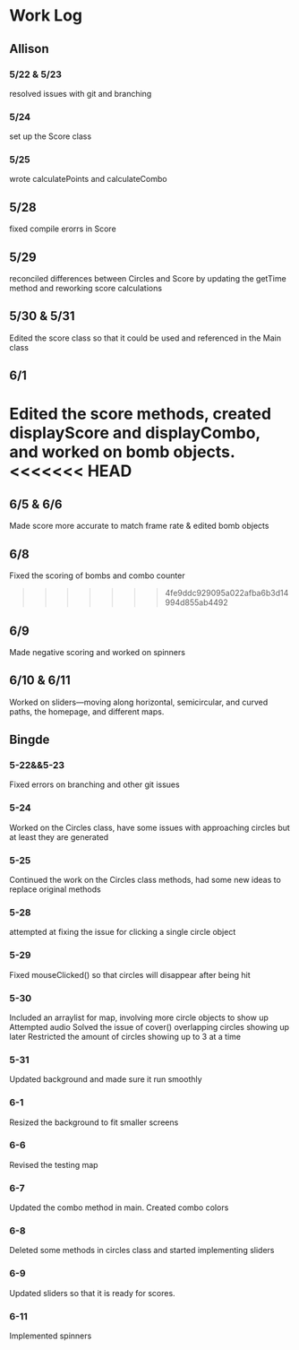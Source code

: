 # Work Log

## Allison

### 5/22 & 5/23
resolved issues with git and branching

### 5/24
set up the Score class

### 5/25
wrote calculatePoints and calculateCombo

## 5/28
fixed compile erorrs in Score

## 5/29
reconciled differences between Circles and Score by updating the getTime method and reworking score calculations

## 5/30 & 5/31
Edited the score class so that it could be used and referenced in the Main class

## 6/1
Edited the score methods, created displayScore and displayCombo, and worked on bomb objects.
<<<<<<< HEAD
=======

## 6/5 & 6/6
Made score more accurate to match frame rate & edited bomb objects

## 6/8
Fixed the scoring of bombs and combo counter
>>>>>>> 4fe9ddc929095a022afba6b3d14994d855ab4492

## 6/9
Made negative scoring and worked on spinners

## 6/10 & 6/11
Worked on sliders—moving along horizontal, semicircular, and curved paths, the homepage, and different maps.

## Bingde

### 5-22&&5-23

Fixed errors on branching and other git issues

### 5-24

Worked on the Circles class, have some issues with approaching circles but at least they are generated

### 5-25

Continued the work on the Circles class methods, had some new ideas to replace original methods


### 5-28

attempted at fixing the issue for clicking a single circle object


### 5-29

Fixed mouseClicked() so that circles will disappear after being hit

### 5-30

Included an arraylist for map, involving more circle objects to show up
Attempted audio
Solved the issue of cover() overlapping circles showing up later
Restricted the amount of circles showing up to 3 at a time

### 5-31

Updated background and made sure it run smoothly

### 6-1

Resized the background to fit smaller screens

### 6-6

Revised the testing map

### 6-7

Updated the combo method in main.
Created combo colors

### 6-8

Deleted some methods in circles class and started implementing sliders


### 6-9

Updated sliders so that it is ready for scores.


### 6-11

Implemented spinners
